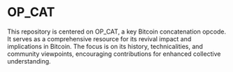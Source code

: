 # OP_CAT
This repository is centered on OP_CAT, a key Bitcoin concatenation opcode. It serves as a comprehensive resource for its revival impact and implications in Bitcoin. The focus is on its history, technicalities, and community viewpoints, encouraging contributions for enhanced collective understanding.
